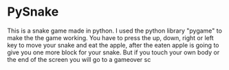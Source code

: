 # PySnake
This is a snake game made in python. I used the python library "pygame" to make the the game working. You have to press the up, down, right or left key to move your snake and eat the apple, after the eaten apple is going to give you one more block for your snake. But if you touch your own body or the end of the screen you will go to a  gameover sc 
